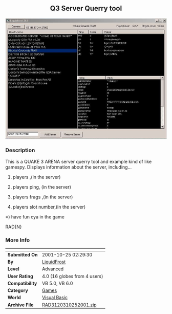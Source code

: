 ﻿<div align="center">

## Q3 Server Querry tool

<img src="PIC20011025205956139.jpg">
</div>

### Description

This is a QUAKE 3 ARENA server querry tool and example kind of like gamespy. Displays information about the server, including...

1. players ,(in the server)

2. players ping, (in the server)

3. players frags ,(in the server)

3. players slot number,(in the server)

=) have fun cya in the game

RAD{N}
 
### More Info
 


<span>             |<span>
---                |---
**Submitted On**   |2001-10-25 02:29:30
**By**             |[LiquidFrost](https://github.com/Planet-Source-Code/PSCIndex/blob/master/ByAuthor/liquidfrost.md)
**Level**          |Advanced
**User Rating**    |4.0 (16 globes from 4 users)
**Compatibility**  |VB 5\.0, VB 6\.0
**Category**       |[Games](https://github.com/Planet-Source-Code/PSCIndex/blob/master/ByCategory/games__1-38.md)
**World**          |[Visual Basic](https://github.com/Planet-Source-Code/PSCIndex/blob/master/ByWorld/visual-basic.md)
**Archive File**   |[RAD3120310252001\.zip](https://github.com/Planet-Source-Code/liquidfrost-q3-server-querry-tool__1-28422/archive/master.zip)








